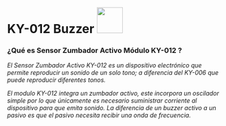 # KY-012 Buzzer    <img src="https://uelectronics.com/wp-content/uploads/2017/06/modulo-buzzer-activo-modelo-ky-V1.jpg" width="60">


### ¿Qué es Sensor Zumbador Activo Módulo KY-012 ?
_El Sensor Zumbador Activo KY-012 es un dispositivo electrónico que permite reproducir un sonido de un solo tono; a diferencia del KY-006 que puede reproducir diferentes tonos._

_El modulo KY-012 integra un zumbador activo, este incorpora un oscilador simple por lo que únicamente es necesario suministrar corriente al dispositivo para que emita sonido. La diferencia de un buzzer activo a un pasivo es que el pasivo necesita recibir una onda de frecuencia._

